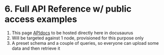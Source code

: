 
# 6. Full API Reference w/ public access examples

1. This page [APIdocs](https://nildb-node-a50d.sandbox.app-cluster.sandbox.nilogy.xyz/api/v1/openapi/docs/) to be hosted directly here in docusaurus
2. Will be targeted against 1 node, provisioned for this purpose only
3. A preset schema and a couple of queries, so everyone can upload some data and then retrieve it
